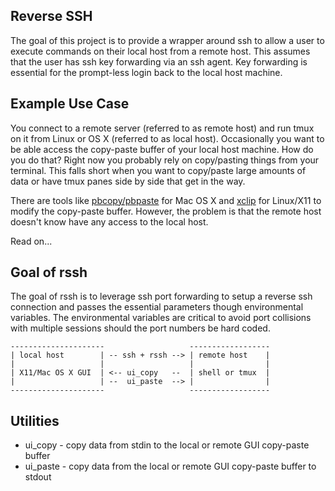 Reverse SSH
-----------

The goal of this project is to provide a wrapper around ssh to allow a user to execute commands on their local host from a remote host.  This assumes that the user has ssh key forwarding via an ssh agent.  Key forwarding is essential for the prompt-less login back to the local host machine.

Example Use Case
----------------

You connect to a remote server (referred to as remote host) and run tmux on it from Linux or OS X (referred to as local host).  Occasionally you want to be able access the copy-paste buffer of your local host machine.  How do you do that?  Right now you probably rely on copy/pasting things from your terminal.  This falls short when you want to copy/paste large amounts of data or have tmux panes side by side that get in the way.

There are tools like [pbcopy/pbpaste](https://developer.apple.com/library/mac/documentation/Darwin/Reference/ManPages/man1/pbcopy.1.html) for Mac OS X and [xclip](http://xclip.sourceforge.net/) for Linux/X11 to modify the copy-paste buffer.  However, the problem is that the remote host doesn't know have any access to the local host.

Read on...

Goal of rssh
------------

The goal of rssh is to leverage ssh port forwarding to setup a reverse ssh connection and passes the essential parameters though environmental variables.  The environmental variables are critical to avoid port collisions with multiple sessions should the port numbers be hard coded.

	---------------------                   ------------------
	| local host        | -- ssh + rssh --> | remote host    |
	|                   |                   |                |
	| X11/Mac OS X GUI  | <-- ui_copy   --  | shell or tmux  |
	|                   | --  ui_paste  --> |                |
	---------------------                   ------------------

Utilities
---------

* ui_copy - copy data from stdin to the local or remote GUI copy-paste buffer
* ui_paste - copy data from the local or remote GUI copy-paste buffer to stdout
